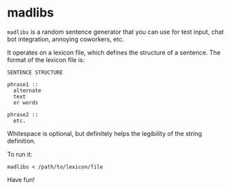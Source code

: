 madlibs
=======

`madlibs` is a random sentence generator that you can use for test
input, chat bot integration, annoying coworkers, etc.

It operates on a lexicon file, which defines the structure of a
sentence.  The format of the lexicon file is:

    SENTENCE STRUCTURE

    phrase1 ::
      alternate
      text
      or words

    phrase2 ::
      etc.

Whitespace is optional, but definitely helps the legibility of the
string definition.

To run it:

    madlibs < /path/to/lexicon/file

Have fun!
